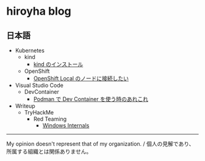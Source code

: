 # hiroyha blog

## 日本語

- Kubernetes
  - kind
    - [kind のインストール](ja/k8s/kind/install.md)
  - OpenShift
    - [OpenShift Local のノードに接続したい](ja/k8s/openshift/openshiftlocal/connecttovm.md)
- Visual Studio Code
  - DevContainer
    - [Podman で Dev Container を使う時のあれこれ](ja/vscode/devcontainer/podman.md)
- Writeup
  - TryHackMe
    - Red Teaming
      - [Windows Internals](ja/thm/redteaming/hostevasions/windowsinternals.md)
---

My opinion doesn't represent that of my organization. / 個人の見解であり、所属する組織とは関係ありません。
